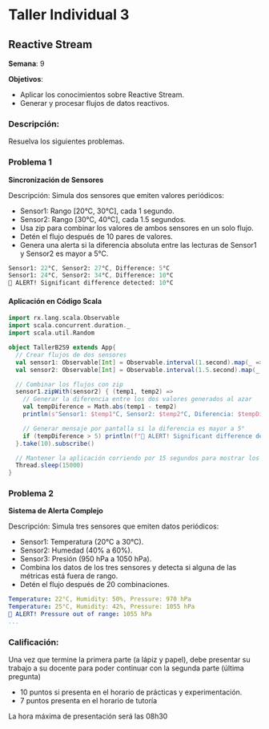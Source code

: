 # Taller Individual  3
## Reactive Stream

**Semana**: 9

**Objetivos**:

- Aplicar los conocimientos sobre Reactive Stream.
- Generar y procesar flujos de datos reactivos.

### Descripción:

Resuelva los siguientes problemas.

### Problema 1
**Sincronización de Sensores**

Descripción: Simula dos sensores que emiten valores periódicos:

- Sensor1: Rango [20°C, 30°C], cada 1 segundo.
- Sensor2: Rango [30°C, 40°C], cada 1.5 segundos.
- Usa zip para combinar los valores de ambos sensores en un solo flujo.
- Detén el flujo después de 10 pares de valores.
- Genera una alerta si la diferencia absoluta entre las lecturas de Sensor1 y Sensor2 es mayor a 5°C.
  

```mathematica
Sensor1: 22°C, Sensor2: 27°C, Difference: 5°C
Sensor1: 24°C, Sensor2: 34°C, Difference: 10°C
🚨 ALERT! Significant difference detected: 10°C
```

#### Aplicación en Código Scala
```scala
import rx.lang.scala.Observable
import scala.concurrent.duration._
import scala.util.Random

object TallerB2S9 extends App{
  // Crear flujos de dos sensores
  val sensor1: Observable[Int] = Observable.interval(1.second).map(_ => Random.between(20, 30))
  val sensor2: Observable[Int] = Observable.interval(1.5.second).map(_ => Random.between(30, 40))

  // Combinar los flujos con zip
  sensor1.zipWith(sensor2) { (temp1, temp2) =>
    // Generar la diferencia entre los dos valores generados al azar
    val tempDiference = Math.abs(temp1 - temp2)
    println(s"Sensor1: $temp1°C, Sensor2: $temp2°C, Diferencia: $tempDiference")

    // Generar mensaje por pantalla si la diferencia es mayor a 5°
    if (tempDiference > 5) println(f"🚨 ALERT! Significant difference detected: $tempDiference%.2f°C")
  }.take(10).subscribe()

  // Mantener la aplicación corriendo por 15 segundos para mostrar los 10 pares
  Thread.sleep(15000)
}
```

### Problema 2
**Sistema de Alerta Complejo**

Descripción: Simula tres sensores que emiten datos periódicos:

- Sensor1: Temperatura (20°C a 30°C).
- Sensor2: Humedad (40% a 60%).
- Sensor3: Presión (950 hPa a 1050 hPa).
- Combina los datos de los tres sensores y detecta si alguna de las métricas está fuera de rango.
- Detén el flujo después de 20 combinaciones.

```yaml
Temperature: 22°C, Humidity: 50%, Pressure: 970 hPa
Temperature: 25°C, Humidity: 42%, Pressure: 1055 hPa
🚨 ALERT! Pressure out of range: 1055 hPa
...
```

### Calificación:

Una vez que termine la primera parte (a lápiz y papel), debe presentar su trabajo a su docente para poder continuar con la segunda parte (última pregunta)

- 10 puntos si presenta en el horario de prácticas y experimentación.
- 7 puntos presenta en el horario de tutoría

La hora máxima de presentación será las 08h30
